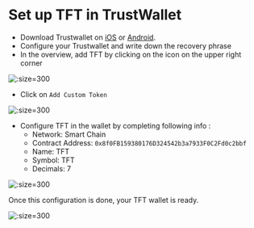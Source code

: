 # Set up TFT in TrustWallet

- Download Trustwallet on [iOS](https://apps.apple.com/app/apple-store/id1288339409?mt=8) or [Android](https://play.google.com/store/apps/details?id=com.wallet.crypto.trustapp&referrer=utm_source%3Dwebsite). 
- Configure your Trustwallet and write down the recovery phrase
- In the overview, add TFT by clicking on the icon on the upper right corner

![](img/trustwallet_overview.jpg ':size=300')

- Click on `Add Custom Token` 

![](img/trustwallet_tft_customtoken.jpg ':size=300')

- Configure TFT in the wallet by completing following info :
  - Network: Smart Chain
  - Contract Address: ```0x8f0FB159380176D324542b3a7933F0C2Fd0c2bbf```
  - Name: TFT
  - Symbol: TFT
  - Decimals: 7

![](img/trustwallet_tft_config.jpg ':size=300')
  
Once this configuration is done, your TFT wallet is ready. 

![](img/trustwallet_tft_added.jpg ':size=300')
